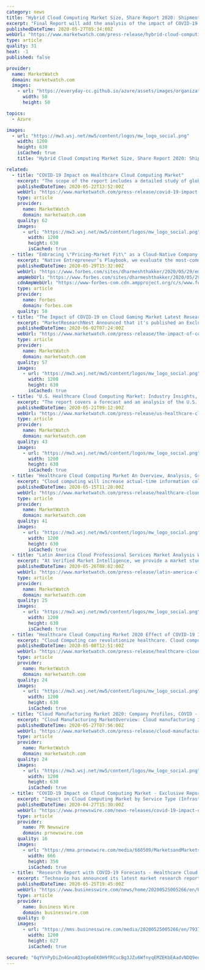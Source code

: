 ```yaml
---
category: news
title: "Hybrid Cloud Computing Market Size, Share Report 2020: Shipments, Price, Revenue and Gross profit till 2026 | With Impact of COVID-19"
excerpt: "Final Report will add the analysis of the impact of COVID-19 on this industry.\" “Hybrid Cloud Computing Market”2020"
publishedDateTime: 2020-05-27T05:34:00Z
webUrl: "https://www.marketwatch.com/press-release/hybrid-cloud-computing-market-size-share-report-2020-shipments-price-revenue-and-gross-profit-till-2026-with-impact-of-covid-19-2020-05-27"
type: article
quality: 31
heat: -1
published: false

provider:
  name: MarketWatch
  domain: marketwatch.com
  images:
    - url: "https://everyday-cc.github.io/azure/assets/images/organizations/marketwatch.com-50x50.jpg"
      width: 50
      height: 50

topics:
  - Azure

images:
  - url: "https://mw3.wsj.net/mw5/content/logos/mw_logo_social.png"
    width: 1200
    height: 630
    isCached: true
    title: "Hybrid Cloud Computing Market Size, Share Report 2020: Shipments, Price, Revenue and Gross profit till 2026 | With Impact of COVID-19"

related:
  - title: "COVID-19 Impact on Healthcare Cloud Computing Market"
    excerpt: "The scope of the report includes a detailed study of global and regional markets for Global Healthcare Cloud Computing Market with the reasons given for variations in the growth of the industry in certain regions."
    publishedDateTime: 2020-05-22T13:52:00Z
    webUrl: "https://www.marketwatch.com/press-release/covid-19-impact-on-healthcare-cloud-computing-market-2020-05-22"
    type: article
    provider:
      name: MarketWatch
      domain: marketwatch.com
    quality: 62
    images:
      - url: "https://mw3.wsj.net/mw5/content/logos/mw_logo_social.png"
        width: 1200
        height: 630
        isCached: true
  - title: "Embracing \"Pricing-Market Fit\" as a Cloud-Native Company -- in a COVID-19 World"
    excerpt: "Native Entrepreneur’s Playbook, we evaluate the most-common pricing models used by enterprise-focused, cloud companies and consider how companies can best think about in the current market. We call this journey finding “pricing-market fit”."
    publishedDateTime: 2020-05-29T15:32:00Z
    webUrl: "https://www.forbes.com/sites/dharmeshthakker/2020/05/29/embracing-pricing-market-fit-as-a-cloud-native-company-in-a-covid-19-world/"
    ampWebUrl: "https://www.forbes.com/sites/dharmeshthakker/2020/05/29/embracing-pricing-market-fit-as-a-cloud-native-company-in-a-covid-19-world/amp/"
    cdnAmpWebUrl: "https://www-forbes-com.cdn.ampproject.org/c/s/www.forbes.com/sites/dharmeshthakker/2020/05/29/embracing-pricing-market-fit-as-a-cloud-native-company-in-a-covid-19-world/amp/"
    type: article
    provider:
      name: Forbes
      domain: forbes.com
    quality: 58
  - title: "The Impact of COVID-19 on Cloud Gaming Market Latest Research Report 2020 to 2025"
    excerpt: "MarketResearchNest Announced that it's published an Exclusive Report on \"Global Cloud Gaming Market\" in its research database with report summary, table of content, research methodologies and data sources."
    publishedDateTime: 2020-06-02T07:24:00Z
    webUrl: "https://www.marketwatch.com/press-release/the-impact-of-covid-19-on-cloud-gaming-market-latest-research-report-2020-to-2025-2020-06-02"
    type: article
    provider:
      name: MarketWatch
      domain: marketwatch.com
    quality: 57
    images:
      - url: "https://mw3.wsj.net/mw5/content/logos/mw_logo_social.png"
        width: 1200
        height: 630
        isCached: true
  - title: "U.S. Healthcare Cloud Computing Market: Industry Insights, Major Key Players and Current Trends Analysis 2027"
    excerpt: "The report covers a forecast and an analysis of the U.S. healthcare cloud computing market. The study provides"
    publishedDateTime: 2020-05-21T09:12:00Z
    webUrl: "https://www.marketwatch.com/press-release/us-healthcare-cloud-computing-market-industry-insights-major-key-players-and-current-trends-analysis-2027-2020-05-21"
    type: article
    provider:
      name: MarketWatch
      domain: marketwatch.com
    quality: 43
    images:
      - url: "https://mw3.wsj.net/mw5/content/logos/mw_logo_social.png"
        width: 1200
        height: 630
        isCached: true
  - title: "Healthcare Cloud Computing Market An Overview, Analysis, Growth, Opportunities with Top Key Players 2020 to 2025"
    excerpt: "Cloud computing will increase actual-time information collection and improves accessibility to the facts. it has outpaced the conventional paper healthcare device by way of imparting extra pace and efficiency in statistics handling."
    publishedDateTime: 2020-05-15T11:28:00Z
    webUrl: "https://www.marketwatch.com/press-release/healthcare-cloud-computing-market-an-overview-analysis-growth-opportunities-with-top-key-players-2020-to-2025-2020-05-15"
    type: article
    provider:
      name: MarketWatch
      domain: marketwatch.com
    quality: 41
    images:
      - url: "https://mw3.wsj.net/mw5/content/logos/mw_logo_social.png"
        width: 1200
        height: 630
        isCached: true
  - title: "Latin America Cloud Professional Services Market Analysis With Impact of COVID-19, Top Companies, Trends, Demand, Future Opportunity Outlook 2025"
    excerpt: "At Verified Market Intelligence, we provide a market study that encompasses both qualitative and quantitative assessments of latest trends for the market segmentations classified by our analysts. According to Verified Market Intelligence,"
    publishedDateTime: 2020-05-26T08:02:00Z
    webUrl: "https://www.marketwatch.com/press-release/latin-america-cloud-professional-services-market-analysis-with-impact-of-covid-19-top-companies-trends-demand-future-opportunity-outlook-2025-2020-05-26"
    type: article
    provider:
      name: MarketWatch
      domain: marketwatch.com
    quality: 25
    images:
      - url: "https://mw3.wsj.net/mw5/content/logos/mw_logo_social.png"
        width: 1200
        height: 630
        isCached: true
  - title: "Healthcare Cloud Computing Market 2020 Effect of COVID-19 Industry - Key Players, Size, Trends, Opportunities, Growth Analysis and Forecast to 2026"
    excerpt: "Cloud Computing can revolutionize healthcare. Cloud computing is a general term for anything that involves delivering hosted services over the Internet. But in the healthcare sector cloud computing is a cost-effective method that facilitates real-time data collection,"
    publishedDateTime: 2020-05-08T12:51:00Z
    webUrl: "https://www.marketwatch.com/press-release/healthcare-cloud-computing-market-2020-effect-of-covid-19-industry---key-players-size-trends-opportunities-growth-analysis-and-forecast-to-2026-2020-05-08?mod=mw_quote_news"
    type: article
    provider:
      name: MarketWatch
      domain: marketwatch.com
    quality: 24
    images:
      - url: "https://mw3.wsj.net/mw5/content/logos/mw_logo_social.png"
        width: 1200
        height: 630
        isCached: true
  - title: "Cloud Manufacturing Market 2020: Company Profiles, COVID - 19 Analysis, Industry Segments, Landscape, Global Trends and Demand by Forecast to 2023"
    excerpt: "Cloud Manufacturing MarketOverview: Cloud manufacturing is the process of utilizing cloud to source relevant data"
    publishedDateTime: 2020-05-27T07:56:00Z
    webUrl: "https://www.marketwatch.com/press-release/cloud-manufacturing-market-2020-company-profiles-covid---19-analysis-industry-segments-landscape-global-trends-and-demand-by-forecast-to-2023-2020-05-27"
    type: article
    provider:
      name: MarketWatch
      domain: marketwatch.com
    quality: 24
    images:
      - url: "https://mw3.wsj.net/mw5/content/logos/mw_logo_social.png"
        width: 1200
        height: 630
        isCached: true
  - title: "COVID-19 Impact on Cloud Computing Market - Exclusive Report by MarketsandMarkets™"
    excerpt: "Impact on Cloud Computing Market by Service Type (Infrastructure as a Service (IaaS), Platform as a Service (PaaS) and Software as a Service (SaaS)), Vertical and Region - Global Forecast to 2021\", size is expected to grow from USD 233 billion in 2019 to USD 295 billion by 2021,"
    publishedDateTime: 2020-04-27T15:30:00Z
    webUrl: "https://www.prnewswire.com/news-releases/covid-19-impact-on-cloud-computing-market--exclusive-report-by-marketsandmarkets-301047436.html"
    type: article
    provider:
      name: PR Newswire
      domain: prnewswire.com
    quality: 16
    images:
      - url: "https://mma.prnewswire.com/media/660509/MarketsandMarkets_Logo.jpg?p=facebook"
        width: 666
        height: 350
        isCached: true
  - title: "Research Report with COVID-19 Forecasts - Healthcare Cloud Computing Market 2020-2024 | Development of Hyper-Converged Infrastructure to Boost Growth | Technavio"
    excerpt: "Technavio has announced its latest market research report titled Global Healthcare Cloud Computing Market 2020-2024 (Graphic: Business Wire) LONDON-- ( BUSINESS WIRE )--Technavio has been monitoring the healthcare cloud computing market and it is poised to grow by USD 25."
    publishedDateTime: 2020-05-25T19:45:00Z
    webUrl: "https://www.businesswire.com/news/home/20200525005266/en/Research-Report-COVID-19-Forecasts---Healthcare-Cloud"
    type: article
    provider:
      name: Business Wire
      domain: businesswire.com
    quality: 0
    images:
      - url: "https://mms.businesswire.com/media/20200525005266/en/793700/23/IRTNTR41148.jpg"
        width: 1200
        height: 627
        isCached: true

secured: "6qYVnPyDiZn4GnoAQ3op6mEK0H9fRCucBg3JZu6WfnyqEMZEKbEAadvNDQ9eol7nb6DFujcSAOqyqn2thuIMF97l2xCybSdExF2h5yN2zecxo0/voebZs5spPkyuKMlWrwOy4UjE3mLgYw8sFACpntGXkPoGhA+Seumw2ydAiBDk1AIVA69JyMD3Mh4GqRiRfKeI+PkBYUDypTOr8dqGcrB/4DjVFGla5wIGvHGu1AIRQe+HRVwAcg9kZnS8XylgTICFpJ72AwkBff9MrwbTkVWNF0lKaxvUPsCH/vHnc/FF//VzuaLg0agMyOQ0xZU7;spYUeEgrjrH19jz6jtrMDQ=="
---
```


